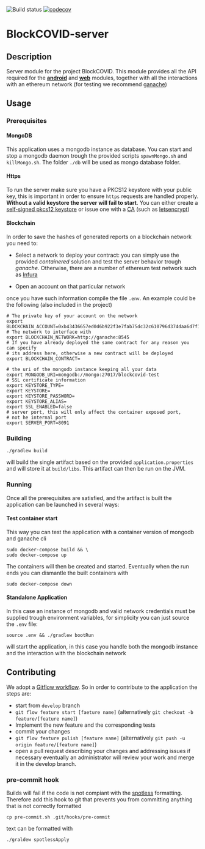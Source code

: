 ![Build status](https://github.com/SwevenSoftware/BlockCOVID-server/actions/workflows/build-server.yml/badge.svg)
[![codecov](https://codecov.io/gh/SwevenSoftware/BlockCOVID-server/branch/develop/graph/badge.svg)](https://codecov.io/gh/SwevenSoftware/BlockCOVID-server)
# BlockCOVID-server
## Description
Server module for the project BlockCOVID.
This module provides all the API required for the [**android**](https://github.com/SwevenSoftware/BlockCOVID-android)
and [**web**](https://github.com/SwevenSoftware/BlockCOVID-web) modules, 
together with all the interactions with an ethereum network
(for testing we recommend [ganache](https://github.com/trufflesuite/ganache-cli))


## Usage
### Prerequisites
#### MongoDB
This application uses a mongodb instance as database. You can start and stop a mongodb daemon
trough the provided scripts `spawnMongo.sh` and `killMongo.sh`. The folder `./db` will be used as
mongo database folder.

#### Https
To run the server make sure you have a PKCS12 keystore with your public key, this is important in order to ensure `https`
requests are handled properly. **Without a valid keystore the server will fail to start**. You can either create a 
[self-signed pkcs12 keystore](https://en.wikipedia.org/wiki/Self-signed_certificate) or issue one with a 
[CA](https://it.wikipedia.org/wiki/Certificate_authority) (such as [letsencrypt](https://letsencrypt.org/))

#### Blockchain
In order to save the hashes of generated reports on a blockchain network you need to:
* Select a network to deploy your contract: you can simply use the provided *containered* solution and test the server
  behavior trough *ganache*. Otherwise, there are a number of ethereum test network such as [Infura](https://infura.io/)

* Open an account on that particular network

once you have such information compile the file `.env`.
An example could be the following (also included in the project)
```shell
# The private key of your account on the network
export BLOCKCHAIN_ACCOUNT=0xb43436657ed0d6b922f3e7fab75dc32c610796d374daa6d7f1878669ff79d0e5
# The network to interface with
export BLOCKCHAIN_NETWORK=http://ganache:8545
# If you have already deployed the same contract for any reason you can specify 
# its address here, otherwise a new contract will be deployed 
export BLOCKCHAIN_CONTRACT=

# the uri of the mongodb instance keeping all your data
export MONGODB_URI=mongodb://mongo:27017/blockcovid-test
# SSL certificate information
export KEYSTORE_TYPE=
export KEYSTORE=
export KEYSTORE_PASSWORD=
export KEYSTORE_ALIAS=
export SSL_ENABLED=false
# server port, this will only affect the container exposed port,
# not he internal port
export SERVER_PORT=8091
```

### Building
```shell
./gradlew build
```
will build the single artifact based on the provided `application.properties` and will store it at `build/libs`.
This artifact can then be run on the JVM. 

### Running
Once all the prerequisites are satisfied, and the artifact is built the application can be launched in several ways:

#### Test container start
This way you can test the application with a container version of mongodb and ganache cli
```shell
sudo docker-compose build && \
sudo docker-compose up
```
The containers will then be created and started. Eventually when the run ends you can dismantle the built containers 
with
```shell
sudo docker-compose down
```
#### Standalone Application
In this case an instance of mongodb and valid network credentials must be supplied trough environment variables, 
for simplicity you can just source the `.env` file:
```shell
source .env && ./gradlew bootRun
```
will start the application, in this case you handle both the mongodb instance and the interaction with the 
blockchain network


## Contributing
We adopt a [Gitflow workflow](https://www.atlassian.com/git/tutorials/comparing-workflows/gitflow-workflow).
So in order to contribute to the application the steps are:
- start from `develop` branch
- `git flow feature start [faeture name]` (alternatively `git checkout -b feature/[feature name]`)
- Implement the new feature and the corresponding tests
- commit your changes
- `git flow feature pulish [feature name]` (alternatively `git push -u origin feature/[feature name]`)
- open a pull request describing your changes and addressing issues if necessary
eventually an administrator will review your work and merge it in the develop branch.
### pre-commit hook
Builds will fail if the code is not compiant with the [spotless](https://github.com/diffplug/spotless) formatting.
Therefore add this hook to git that prevents you from committing anything that is not correctly formatted
```shell
cp pre-commit.sh .git/hooks/pre-commit
```
text can be formatted with
```shell
./graldew spotlessApply
```
